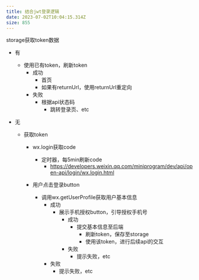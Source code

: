 ```yaml
---
title: 结合jwt登录逻辑
date: 2023-07-02T10:04:15.314Z
size: 855
---
```

storage获取token数据

- 有
  - 使用已有token，刷新token
    - 成功
      - 首页
      - 如果有returnUrl，使用returnUrl重定向
    - 失败
      - 根据api状态码
        - 跳转登录页、etc
  
- 无
  - 获取token
    
    - wx.login获取code 
      - 定时器，每5min刷新code
        - https://developers.weixin.qq.com/miniprogram/dev/api/open-api/login/wx.login.html
    
    - 用户点击登录button
      - 调用wx.getUserProfile获取用户基本信息
        - 成功
          - 展示手机授权button，引导授权手机号
            - 成功
              - 提交基本信息至后端
                - 刷新token，保存至storage
                - 使用该token，进行后续api的交互
            - 失败
              - 提示失败，etc
        - 失败
          - 提示失败，etc
